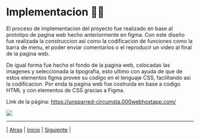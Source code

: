 
# Implementacion 👨‍🏭

El proceso de implementacion del proyecto fue realizado en base al prototipo de pagina web hecho anteriormente en figma. Con este diseño fue realizada la construccion asi como la codificacion de funciones como la barra de menu, el poder enviar comentarios o el reproducir un video al final de la pagina web. 

De igual forma fue hecho el fondo de la pagina web, colocadas las imagenes y seleccionada la tipografia, esto ultimo con ayuda de que de estos elementos figma provee su codigo en el lenguaje CSS, facilitando asi la codificacion. Por enda la pagina web fue costruida en base a codigo HTML y con elementos de CSS gracias a Figma.

Link de la página: https://unsparred-circumsta.000webhostapp.com/

![](https://github.com/Juanca1984/Blockchain/blob/a7b1af8b6186d7d4f6f611ac0545b1acda2bed4f/Documentaci%C3%B3n/Tercera%20Entrega/Codificacion/imagenes/imagen%20codigo.png)


-----------------

| [Atras](https://github.com/Juanca1984/Blockchain/blob/main/Documentaci%C3%B3n/Tercera%20Entrega/Implementacion.md#implementacion- "Atras") |
[Inicio](https://github.com/Juanca1984/Blockchain  "Inicio") |
[Siguiente]( https://github.com/Juanca1984/Blockchain/blob/main/Documentaci%C3%B3n/Tercera%20Entrega/M%C3%A9trica.md#m%C3%A9trica- "Siguiente") |
